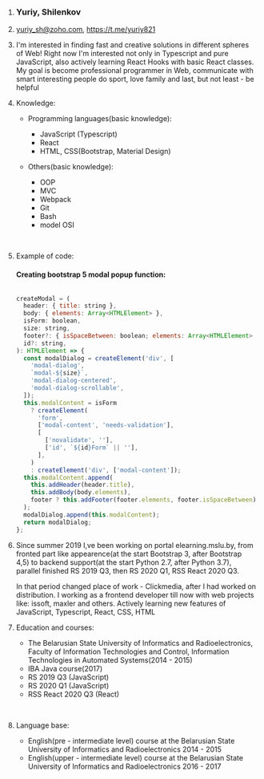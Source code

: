 1.  ### Yuriy, Shilenkov

2. yuriy_sh@zoho.com, https://t.me/yuriy821

3. I'm interested in finding fast and creative solutions in different spheres of Web! Right now I'm interested not only in Typescript and pure JavaScript,
also actively learning React Hooks with basic React classes.
My goal is become professional programmer in Web, communicate with smart interesting people do sport, love family and last, but not least - be helpful

4. Knowledge:

    - Programming languages(basic knowledge):

        * JavaScript (Typescript)
        * React
        * HTML, CSS(Bootstrap, Material Design)

    - Others(basic knowledge):

        * OOP
        * MVC
        * Webpack
        * Git
        * Bash
        * model OSI

&nbsp;

5.  Example of code:

    #### Creating bootstrap 5 modal popup function: 

    ```javascript

    createModal = (
      header: { title: string },
      body: { elements: Array<HTMLElement> },
      isForm: boolean,
      size: string,
      footer?: { isSpaceBetween: boolean; elements: Array<HTMLElement> },
      id?: string,
    ): HTMLElement => {
      const modalDialog = createElement('div', [
        'modal-dialog',
        `modal-${size}`,
        'modal-dialog-centered',
        'modal-dialog-scrollable',
      ]);   
      this.modalContent = isForm
        ? createElement(
          'form',
          ['modal-content', 'needs-validation'],
          [
            ['novalidate', ''],
            ['id', `${id}Form` || ''],
          ],
        )
        : createElement('div', ['modal-content']);  
      this.modalContent.append(
        this.addHeader(header.title),
        this.addBody(body.elements),
        footer ? this.addFooter(footer.elements, footer.isSpaceBetween) : '',
      );
      modalDialog.append(this.modalContent);    
      return modalDialog;
    };

    ```

6. Since summer 2019 I,ve been working on portal elearning.mslu.by, from fronted part like appearence(at the start Bootstrap 3, after Bootstrap 4,5)
to backend support(at the start Python 2.7, after Python 3.7), parallel finished RS 2019 Q3, then RS 2020 Q1, RSS React 2020 Q3. 

    In that period changed place of work - Clickmedia, after I had worked on distribution. I working as a frontend developer till now  with web projects like: issoft, maxler and others. Actively learning new features of JavaScript, Typescript, React, CSS, HTML

7. Education and courses:

    - The Belarusian State University of Informatics and Radioelectronics,
        Faculty of Information Technologies and Control,
        Information Technologies in Automated Systems(2014 - 2015)
    - IBA Java course(2017)
    - RS 2019 Q3 (JavaScript)
    - RS 2020 Q1 (JavaScript)
    - RSS React 2020 Q3 (React)

&nbsp;

8. Language base:

    - English(pre - intermediate level) course at the Belarusian State University of Informatics and Radioelectronics 2014 - 2015
    - English(upper - intermediate level) course at the Belarusian State University of Informatics and Radioelectronics 2016 - 2017
